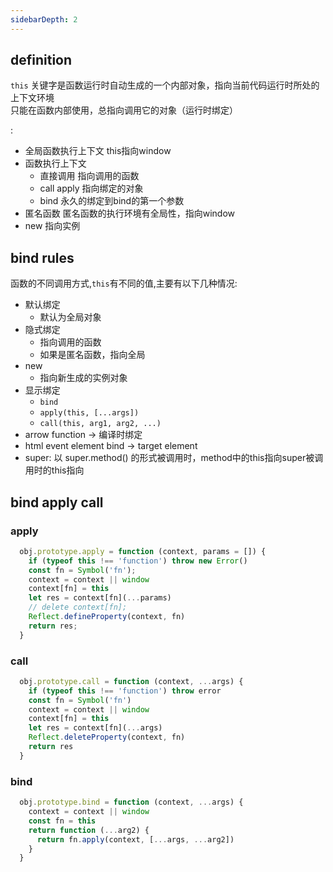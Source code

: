 ```yaml
---
sidebarDepth: 2
---
```



## definition

`this` 关键字是函数运行时自动生成的一个内部对象，指向当前代码运行时所处的上下文环境  
只能在函数内部使用，总指向调用它的对象（运行时绑定）  

: 
  - 全局函数执行上下文 this指向window
  - 函数执行上下文
    - 直接调用 指向调用的函数
    - call apply 指向绑定的对象
    - bind 永久的绑定到bind的第一个参数
  - 匿名函数 匿名函数的执行环境有全局性，指向window
  - new 指向实例



## bind rules

函数的不同调用方式,`this`有不同的值,主要有以下几种情况:
  - 默认绑定 
    - 默认为全局对象
  - 隐式绑定 
    - 指向调用的函数
    - 如果是匿名函数，指向全局
  - new
    - 指向新生成的实例对象
  - 显示绑定 
    - `bind`
    - `apply(this, [...args])`
    - `call(this, arg1, arg2, ...)`
  - arrow function -> 编译时绑定
  - html event element bind -> target element
  - super: 以 super.method() 的形式被调用时，method中的this指向super被调用时的this指向


## bind apply call

### apply

  ```js
    obj.prototype.apply = function (context, params = []) {
      if (typeof this !== 'function') throw new Error()
      const fn = Symbol('fn');
      context = context || window
      context[fn] = this
      let res = context[fn](...params)
      // delete context[fn];
      Reflect.defineProperty(context, fn)
      return res;
    }
  ```


### call

  ```js
    obj.prototype.call = function (context, ...args) {
      if (typeof this !== 'function') throw error
      const fn = Symbol('fn')
      context = context || window
      context[fn] = this
      let res = context[fn](...args)
      Reflect.deleteProperty(context, fn)
      return res
    }
  ```

### bind

  ```js
    obj.prototype.bind = function (context, ...args) {
      context = context || window
      const fn = this
      return function (...arg2) { 
        return fn.apply(context, [...args, ...arg2])
      }
    }
  ```
